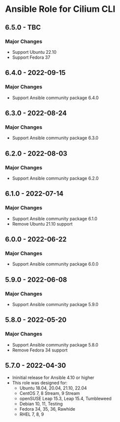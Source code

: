 # Ansible Role for Cilium CLI

## 6.5.0 - TBC

### Major Changes

  - Support Ubuntu 22.10
  - Support Fedora 37

## 6.4.0 - 2022-09-15

### Major Changes

  - Support Ansible community package 6.4.0

## 6.3.0 - 2022-08-24

### Major Changes

  - Support Ansible community package 6.3.0

## 6.2.0 - 2022-08-03

### Major Changes

  - Support Ansible community package 6.2.0

## 6.1.0 - 2022-07-14

### Major Changes

  - Support Ansible community package 6.1.0
  - Remove Ubuntu 21.10 support

## 6.0.0 - 2022-06-22

### Major Changes

  - Support Ansible community package 6.0.0

## 5.9.0 - 2022-06-08

### Major Changes

  - Support Ansible community package 5.9.0

## 5.8.0 - 2022-05-20

### Major Changes

  - Support Ansible community package 5.8.0
  - Remove Fedora 34 support

## 5.7.0 - 2022-04-30

  - Ininitial release for Ansible 4.10 or higher
  - This role was designed for:
      - Ubuntu 18.04, 20.04, 21.10, 22.04
      - CentOS 7, 8 Stream, 9 Stream
      - openSUSE Leap 15.3, Leap 15.4, Tumbleweed
      - Debian 10, 11, Testing
      - Fedora 34, 35, 36, Rawhide
      - RHEL 7, 8, 9
